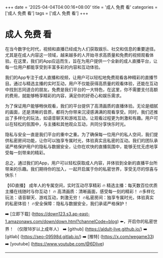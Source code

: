 +++
date = '2025-04-04T04:00:16+08:00'
title = '成人 免费 看'
categories = ['成人 免费 看']
tags = ['成人 免费 看']
+++

# 成人 免费 看

在当今数字化时代，视频和直播已经成为人们获取娱乐、社交和信息的重要途径。尤其是在成人内容这一领域，越来越多的人开始寻求高质量和免费的视频观看体验。在这里，我们的App应运而生，旨在为用户提供一个全新的成人直播平台，让每一位用户都能享受到丰富多彩的内容和互动体验。

我们的App专注于成人直播和视频，让用户可以轻松地免费观看各种精彩的直播节目。通过与精选主播的实时互动，用户不仅能获得高质量的观看体验，还能在互动中找到志同道合的朋友。免费是我们平台的一大特色，在这里，你不需要支付高额的费用，就能够畅享精彩的内容，满足你的好奇心和娱乐需求。

为了保证用户能够畅快观看，我们的平台提供了高清画质的直播体验。无论是细腻的画面，还是清晰的音质，都将为你带来沉浸感满满的观看享受。同时，我们还推出了多样化的玩法，如语音聊天和游戏互动，让观看过程更为刺激和有趣。用户可以在轻松的氛围中，与主播和其他观众互动，共同分享快乐时光。

隐私与安全一直是我们平台的重中之重。为了确保每一位用户的私人空间，我们提供私密房间功能，让你可以独享专属时光，体验真实且私密的互动。我们的团队承诺严格保护用户的隐私与数据安全，让你在欢快的直播氛围中，能够无忧无虑地享受每一刻带来的精彩。

总之，通过我们的App，用户可以轻松获取成人内容，并体验到全新的直播平台所带来的乐趣。我们期待你的加入，一起开启属于你的私密世界，享受无尽的惊喜与快乐！

【6D直播】
成年人的专属空间，实时互动尽享精彩
🔥 精选主播：每天数百位优质主播在线随时与你互动！
🔥 高清画质：清晰画面，感受每一刻的精彩！
🔥多样化玩法：语音聊天、游戏互动，刺激无穷！
🔥私密房间：独享专属时光，体验真实的私密体验！
🔥安全保障：隐私与数据安全，我们承诺严格保护！

➡️ [立即下载] (https://down123.s3.ap-east-1.amazonaws.com/down/down.html?channelCode=blog) ⬅️，开启你的私密世界！
（仅限18岁以上成年人）
➡️ [github] (https://aldult-live.github.io/)
➡️ [gitlab] (https://seo-09598d.gitlab.io/)
➡️ [推特] (https://x.com/wegame33)
➡️ [youtube] (https://www.youtube.com/@6Dlive)

---
